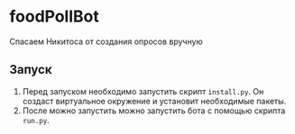 # foodPollBot
Спасаем Никитоса от создания опросов вручную

## Запуск
1. Перед запуском необходимо запустить скрипт `install.py`. Он создаст виртуальное окружение и установит необходимые пакеты.
2. После можно запустить можно запустить бота с помощью скрипта `run.py`.
